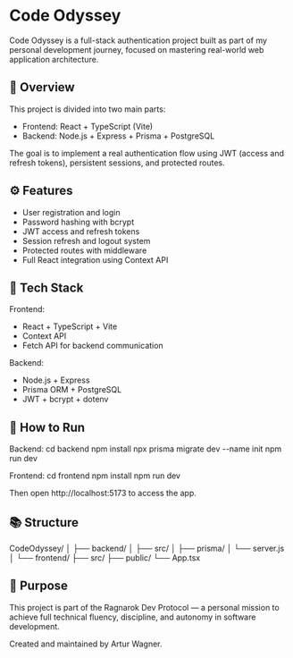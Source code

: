 # Code Odyssey

Code Odyssey is a full-stack authentication project built as part of my personal development journey, focused on mastering real-world web application architecture.

## 🧠 Overview
This project is divided into two main parts:
- Frontend: React + TypeScript (Vite)
- Backend: Node.js + Express + Prisma + PostgreSQL

The goal is to implement a real authentication flow using JWT (access and refresh tokens), persistent sessions, and protected routes.

## ⚙️ Features
- User registration and login
- Password hashing with bcrypt
- JWT access and refresh tokens
- Session refresh and logout system
- Protected routes with middleware
- Full React integration using Context API

## 🧩 Tech Stack
Frontend:
- React + TypeScript + Vite
- Context API
- Fetch API for backend communication

Backend:
- Node.js + Express
- Prisma ORM + PostgreSQL
- JWT + bcrypt + dotenv

## 🚀 How to Run

Backend:
cd backend
npm install
npx prisma migrate dev --name init
npm run dev

Frontend:
cd frontend
npm install
npm run dev

Then open http://localhost:5173 to access the app.

## 📚 Structure
CodeOdyssey/
│
├── backend/
│   ├── src/
│   ├── prisma/
│   └── server.js
│
└── frontend/
    ├── src/
    ├── public/
    └── App.tsx

## 🧭 Purpose
This project is part of the Ragnarok Dev Protocol — a personal mission to achieve full technical fluency, discipline, and autonomy in software development.

Created and maintained by Artur Wagner.
